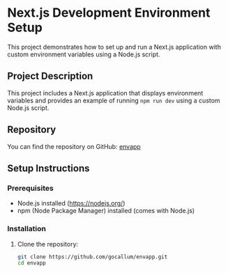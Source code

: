 # Next.js Development Environment Setup

This project demonstrates how to set up and run a Next.js application with custom environment variables using a Node.js script.

## Project Description

This project includes a Next.js application that displays environment variables and provides an example of running `npm run dev` using a custom Node.js script.

## Repository

You can find the repository on GitHub: [envapp](https://github.com/gocallum/envapp)

## Setup Instructions

### Prerequisites

- Node.js installed (https://nodejs.org/)
- npm (Node Package Manager) installed (comes with Node.js)

### Installation

1. Clone the repository:

   ```sh
   git clone https://github.com/gocallum/envapp.git
   cd envapp
